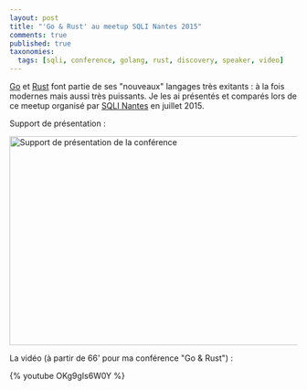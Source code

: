 ```yaml
---
layout: post
title: "'Go & Rust' au meetup SQLI Nantes 2015"
comments: true
published: true
taxonomies: 
  tags: [sqli, conference, golang, rust, discovery, speaker, video]
---
```


[Go](https://golang.org/) et [Rust](https://www.rust-lang.org/) font partie de ses "nouveaux" langages très exitants : à la fois modernes mais aussi très puissants.
Je les ai présentés et comparés lors de ce meetup organisé par [SQLI Nantes](http://www.sqli.com/) en juillet 2015.

Support de présentation :

[<img src="/images/prez-meetup-sqli-go-rust/cover.png" width="752" height="366" alt='Support de présentation de la conférence'>](http://blog.dlecan.com/meetupsqlinantes2015-prez/#2)

La vidéo (à partir de 66' pour ma conférence "Go & Rust") :

{% youtube OKg9gIs6W0Y %}
